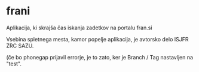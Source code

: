 # frani
Aplikacija, ki skrajša čas iskanja zadetkov na portalu fran.si

Vsebina spletnega mesta, kamor popelje aplikacija, je avtorsko delo ISJFR ZRC SAZU.


(če bo phonegap prijavil errorje, je to zato, ker je Branch / Tag nastavljen na "test".
